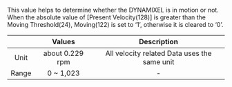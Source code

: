 This value helps to determine whether the DYNAMIXEL is in motion or not.  
When the absolute value of [Present Velocity(128)] is greater than the Moving Threshold(24), Moving(122) is set to ‘1’, otherwise it is cleared to ‘0’.

||Values|Description|
| :---: | :---: | :---: |
|Unit|about 0.229 rpm|All velocity related Data uses the same unit|
|Range|0 ~ 1,023|-|
